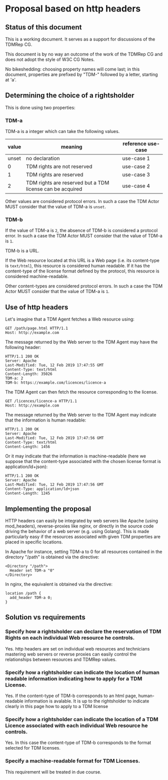 # Proposal based on http headers

## Status of this document

This is a working document. It serves as a support for discussions of the TDMRep CG.

This document is by no way an outcome of the work of the TDMRep CG and does not adopt the style of W3C CG Notes. 

No bikeshedding: choosing property names will come last; in this document, properties are prefixed by "TDM-" followed by a letter, starting at 'a'. 

## Determining the choice of a rightsholder

This is done using two properties:

### TDM-a

TDM-a is a integer which can take the following values. 

value | meaning | reference use-case
----- | ------- | ------------------
unset | no declaration              | use-case 1
0     | TDM rights are not reserved | use-case 2
1     | TDM rights are reserved     | use-case 3
2     | TDM rights are reserved but a TDM license can be acquired  | use-case 4

Other values are considered protocol errors. In such a case the TDM Actor MUST consider that the value of TDM-a is `unset`.

### TDM-b

If the value of TDM-a is `2`, the absence of TDM-b is considered a protocol error. In such a case the TDM Actor MUST consider that the value of TDM-a is `1`. 

TDM-b is a URL. 

If the Web resource located at this URL is a Web page (i.e. its content-type is `text/html`), this resource is considered human readable. If it has the content-type of the license format defined by the protocol, this resource is considered machine-readable. 

Other content-types are considered protocol errors. In such a case the TDM Actor MUST consider that the value of TDM-a is `1`. 

## Use of http headers

Let's imagine that a TDM Agent fetches a Web resource using: 

``` http
GET /path/page.html HTTP/1.1
Host: http://example.com 
```

The message returned by the Web server to the TDM Agent may have the following header:

``` http
HTTP/1.1 200 OK
Server: Apache
Last-Modified: Tue, 12 Feb 2019 17:47:55 GMT
Content-Type: text/html
Content-Length: 35026
TDM-a: 2
TDM-b: https://example.com/licences/licence-a
```

The TDM Agent can then fetch the resource corresponding to the license. 

``` http
GET /licences/licence-a HTTP/1.1
Host: http://example.com 
```

The message returned by the Web server to the TDM Agent may indicate that the information is human readable: 

``` http
HTTP/1.1 200 OK
Server: Apache
Last-Modified: Tue, 12 Feb 2019 17:47:56 GMT
Content-Type: text/html
Content-Length: 1456
```

Or it may indicate that the information is machine-readable (here we suppose that the content-type associated with the chosen license format is application/ld+json):

``` http
HTTP/1.1 200 OK
Server: Apache
Last-Modified: Tue, 12 Feb 2019 17:47:56 GMT
Content-Type: application/ld+json
Content-Length: 1245
```

## Implementing the proposal

HTTP headers can easily be integrated by web servers like Apache (using mod_headers), reverse-proxies like nginx, or directly in the source code driving the behavior of a web server (e.g. using Golang). This is made particularly easy if the resources associated with given TDM properties are placed in specific locations. 

In Apache for instance, setting TDM-a to 0 for all resources contained in the directory "/path" is obtained via the directive: 

```
<Directory "/path">
  Header set TDM-a "0"
</Directory>
```

In nginx, the equivalent is obtained via the directive: 

```
location /path {
  add_header TDM-a 0;
}
```

## Solution vs requirements

### Specify how a rightsholder can declare the reservation of TDM Rights on each individual Web resource he controls.

Yes. http headers are set on individual web resources and technicians mastering web servers or reverse proxies can easily control the relationships between resources and TDMRep values. 

### Specify how a rightsholder can indicate the location of human readable information indicating how to apply for a TDM License.

Yes. If the content-type of TDM-b corresponds to an html page, human-readable information is avalable. It is up to the rightsholder to indicate clearly in this page how to apply to a TDM license 

### Specify how a rightsholder can indicate the location of a TDM Licence associated with each individual Web resource he controls.

Yes. In this case the content-type of TDM-b corresponds to the format selected for TDM licenses.

### Specify a machine-readable format for TDM Licenses. 

This requirement will be treated in due course. 



